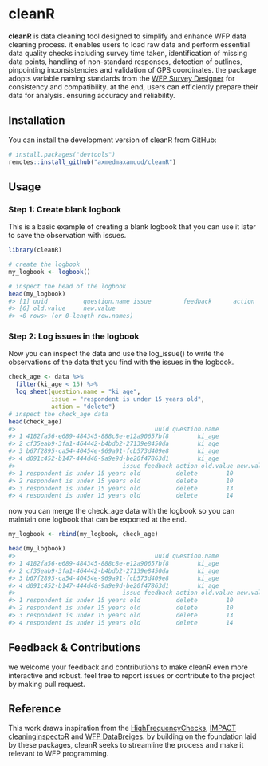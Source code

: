 
<!-- README.md is generated from README.Rmd. Please edit that file -->

# cleanR

<!-- badges: start -->
<!-- badges: end -->

**cleanR** is data cleaning tool designed to simplify and enhance WFP
data cleaning process. it enables users to load raw data and perform
essential data quality checks including survey time taken,
identification of missing data points, handling of non-standard
responses, detection of outlines, pinpointing inconsistencies and
validation of GPS coordinates. the package adopts variable naming
standards from the [WFP Survey
Designer](https://www.surveydesigner.vam.wfp.org/) for consistency and
compatibility. at the end, users can efficiently prepare their data for
analysis. ensuring accuracy and reliability.

## Installation

You can install the development version of cleanR from GitHub:

``` r
# install.packages("devtools")
remotes::install_github("axmedmaxamuud/cleanR")
```

## Usage

### Step 1: Create blank logbook

This is a basic example of creating a blank logbook that you can use it
later to save the observation with issues.

``` r
library(cleanR)

# create the logbook
my_logbook <- logbook()

# inspect the head of the logbook
head(my_logbook)
#> [1] uuid          question.name issue         feedback      action       
#> [6] old.value     new.value    
#> <0 rows> (or 0-length row.names)
```

### Step 2: Log issues in the logbook

Now you can inspect the data and use the log_issue() to write the
observations of the data that you find with the issues in the logbook.

``` r
check_age <- data %>% 
  filter(ki_age < 15) %>% 
  log_sheet(question.name = "ki_age",
            issue = "respondent is under 15 years old",
            action = "delete")
# inspect the check_age data
head(check_age)
#>                                       uuid question.name
#> 1 4182fa56-e689-484345-888c8e-e12a90657bf8        ki_age
#> 2 cf35eab9-3fa1-464442-b4bdb2-27139e8450da        ki_age
#> 3 b67f2895-ca54-40454e-969a91-fcb573d409e8        ki_age
#> 4 d091c452-b147-444d48-9a9e9d-be20f47863d1        ki_age
#>                              issue feedback action old.value new.value
#> 1 respondent is under 15 years old          delete        10          
#> 2 respondent is under 15 years old          delete        10          
#> 3 respondent is under 15 years old          delete        13          
#> 4 respondent is under 15 years old          delete        14
```

now you can merge the check_age data with the logbook so you can
maintain one logbook that can be exported at the end.

``` r
my_logbook <- rbind(my_logbook, check_age)

head(my_logbook)
#>                                       uuid question.name
#> 1 4182fa56-e689-484345-888c8e-e12a90657bf8        ki_age
#> 2 cf35eab9-3fa1-464442-b4bdb2-27139e8450da        ki_age
#> 3 b67f2895-ca54-40454e-969a91-fcb573d409e8        ki_age
#> 4 d091c452-b147-444d48-9a9e9d-be20f47863d1        ki_age
#>                              issue feedback action old.value new.value
#> 1 respondent is under 15 years old          delete        10          
#> 2 respondent is under 15 years old          delete        10          
#> 3 respondent is under 15 years old          delete        13          
#> 4 respondent is under 15 years old          delete        14
```

## Feedback & Contributions

we welcome your feedback and contributions to make cleanR even more
interactive and robust. feel free to report issues or contribute to the
project by making pull request.

## Reference

This work draws inspiration from the
[HighFrequencyChecks](https://unhcr.github.io/HighFrequencyChecks/docs/),
[IMPACT
cleaninginspectoR](https://github.com/impact-initiatives/cleaninginspectoR)
and [WFP DataBreiges](https://databridges.vam.wfp.org/). by building on
the foundation laid by these packages, cleanR seeks to streamline the
process and make it relevant to WFP programming.
